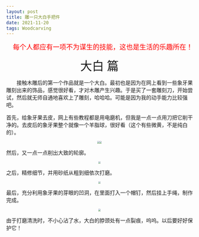 ```yaml
---
layout: post
title: 雕一只大白手把件
date: 2021-11-20
tags: Woodcarving
---
```

<p align="right"><font face="黑体" color=red size=4>每个人都应有一项不为谋生的技能，这也是生活的乐趣所在！</font></p>



<center><font face="黑体" size=6>大白 篇</font></center> 

&emsp;&emsp;接触木雕后的第一个作品就是一个大白。最初也是因为在网上看到一些象牙果雕刻出来的饰品，感觉很好看，才对木雕产生兴趣。于是买了一套雕刻刀，开始尝试，然后就无师自通地喜欢上了雕刻，哈哈哈。可能是因为我的动手能力比较强吧。

首先，给象牙果去皮，网上有些教程都是用电磨机，但我是一点一点用刀把它削干净的。去皮后的象牙果整个就像一个羊脂球，很好看（这个有些微黄，不是纯白的）。

<div align="center">
    <img src="https://shizhuozhang.github.io/images/carving/bai/bai_1.jpg" style="zoom:40%;" /><img src="https://shizhuozhang.github.io/images/carving/bai/bai_2.jpg" style="zoom:40%;" />
</div>

然后，又一点一点削出大致的轮廓。

<div align="center">
    <img src="https://shizhuozhang.github.io/images/carving/bai/bai_3.jpg" style="zoom:40%;" />
</div>

之后，精修细节，并用砂纸从粗到细依次打磨。

<div align="center">
    <img src="https://shizhuozhang.github.io/images/carving/bai/bai_4.jpg" style="zoom:40%;" />
</div>

最后，充分利用象牙果的芽眼的凹洞，在里面打入一个帽钉，然后挂上手绳，制作完成。

<div align="center">
    <img src="https://shizhuozhang.github.io/images/carving/bai/bai_5.jpg" style="zoom:40%;" />
</div>

由于打磨清洗时，不小心沾了水，大白的脖颈处有一点裂痕，呜呜。以后要好好保护它！

